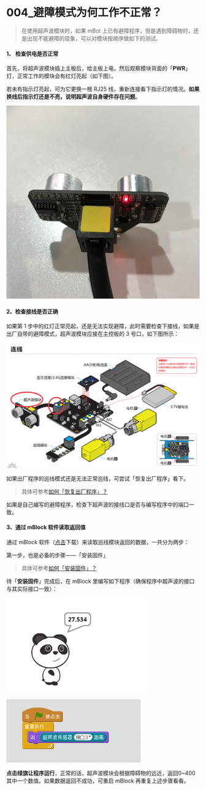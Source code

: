 # 004\_避障模式为何工作不正常？

> 在使用超声波模块时，如果 mBot 上已有避障程序，但是遇到障碍物时，还是出现不能避障的现象，可以对模块按顺序做如下的测试。

#### 1、 检查供电是否正常

首先，将超声波模块插上主板后，给主板上电，然后观察模块背面的「**PWR**」灯，正常工作的模块会有红灯亮起（如下图）。

若未有指示灯亮起，可为它更换一根 RJ25 线，重新连接看下指示灯的情况。**如果换线后指示灯还是不亮，说明超声波自身硬件存在问题**。

![](../.gitbook/assets/chao-sheng-bo-mo-kuai-bei-deng.jpg)

####  2、检查接线是否正确

 如果第 1 步中的红灯正常亮起，还是无法实现避障，此时需要检查下接线，如果是出厂自带的避障模式，超声波模块应接在主控板的 3 号口，如下图所示：

![](../.gitbook/assets/mbot-chao-sheng-bo-jie-xian.png)

如果出厂程序的巡线模式还是无法正常巡线，可尝试「恢复出厂程序」看下。

> 具体可参考[如何「恢复出厂程序」？](../tips/ru-he-hui-fu-chu-chang-cheng-xu.md)

如果是自己编写的避障程序，检查下超声波的接线口是否与编写程序中的端口一致。

#### 3、通过 mBlock 软件读取返回值

通过 mBlock 软件（[点击](http://www.mblock.cc/zh-home/software/mblock/mblock3/)下载）来读取巡线模块返回的数据，一共分为两步：

第一步，也是必备的步骤——「安装固件」

> 具体可参考[如何「安装固件」？](../tips/ru-he-an-zhuang-gu-jian.md)

 待「**安装固件**」完成后，在 mBlock 里编写如下程序（确保程序中超声波的接口与其实际接口一致）：

![](../.gitbook/assets/chao-sheng-bo-ce-shi-1.png)

![](../.gitbook/assets/chao-sheng-bo-ce-shi-2.png)

**点击绿旗让程序运行**，正常的话，超声波模块会根据障碍物的远近，返回0~400 其中一个数值。如果数据返回不成功，可重启 mBlock 再重复上述步骤看看。

